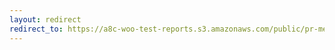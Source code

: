 ```yaml
---
layout: redirect
redirect_to: https://a8c-woo-test-reports.s3.amazonaws.com/public/pr-merge/39882/e2e/index.html
---
```

